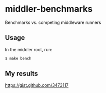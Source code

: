 middler-benchmarks
==================

Benchmarks vs. competing middleware runners

Usage
-----

In the middler root, run:

```bash
$ make bench
```

My results
----------

https://gist.github.com/3473117